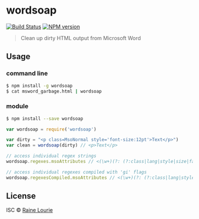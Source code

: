 # wordsoap
[![Build Status](https://travis-ci.org/metaraine/wordsoap.svg?branch=master)](https://travis-ci.org/metaraine/wordsoap)
[![NPM version](https://badge.fury.io/js/wordsoap.svg)](http://badge.fury.io/js/wordsoap)

> Clean up dirty HTML output from Microsoft Word


## Usage

### command line

```sh
$ npm install -g wordsoap
$ cat msword_garbage.html | wordsoap
```

### module

```sh
$ npm install --save wordsoap
```

```js
var wordsoap = require('wordsoap')

var dirty = "<p class=MsoNormal style='font-size:12pt'>Text</p>")
var clean = wordsoap(dirty) // <p>Text</p>

// access individual regex strings
wordsoap.regexes.msoAttributes // <(\w+)(?: (?:class|lang|style|size|face|[ovwxp]))=(?:'[^']*'|""[^""]*""|[^\s>]+)(?:[^>]*)>

// access individual regexes compiled with 'gi' flags
wordsoap.regexesCompiled.msoAttributes // <(\w+)(?: (?:class|lang|style|size|face|[ovwxp]))=(?:'[^']*'|""[^""]*""|[^\s>]+)(?:[^>]*)>
```


## License

ISC © [Raine Lourie](https://github.com/metaraine)
